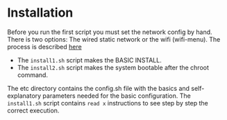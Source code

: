 # Installation

 Before you run the first script you must set the network config by hand.
 There is two options: The wired static network or the wifi (wifi-menu).
 The process is described [here](https://github.com/josem-amatriain/archlinux.install#installing-network-manual-mode)

 * The ```install1.sh``` script makes the BASIC INSTALL.
 * The ```install2.sh``` script makes the system bootable after the chroot command.

The etc directory contains the config.sh file with the basics and self-explanatory parameters needed for the basic configuration.
The ```install1.sh``` script contains ```read x``` instructions to see step by step the correct execution.

